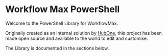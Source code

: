 # Workflow Max PowerShell
Welcome to the PowerShell Library for WorkflowMax.

Originally created as an internal solution by [HubOne](https://www.hubone.com), this project has been made open source and available to the world to edit and customise.

The Library is documented in the sections below.
